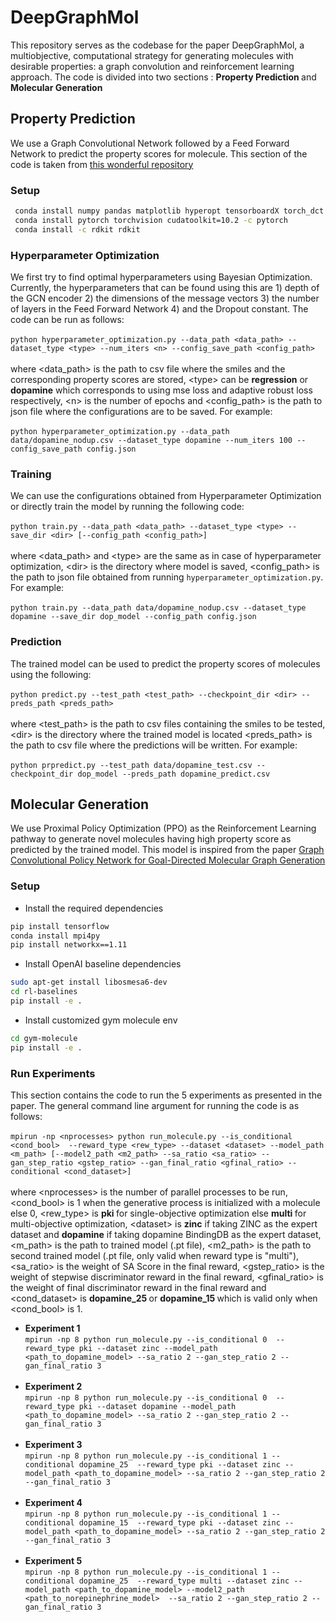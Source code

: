# DeepGraphMol
This repository serves as the codebase for the paper DeepGraphMol, a multiobjective, computational strategy for generating molecules with desirable properties: a graph convolution and reinforcement learning approach. The code is divided into two sections : <strong> Property Prediction </strong> and <strong> Molecular Generation </strong>

## Property Prediction
We use a Graph Convolutional Network followed by a Feed Forward Network to predict the property scores for molecule. This section of the code is taken from [this wonderful repository](https://github.com/chemprop/chemprop)

### Setup
```bash
 conda install numpy pandas matplotlib hyperopt tensorboardX torch_dct
 conda install pytorch torchvision cudatoolkit=10.2 -c pytorch
 conda install -c rdkit rdkit
 ```

### Hyperparameter Optimization
We first try to find optimal hyperparameters using Bayesian Optimization. Currently, the hyperparameters that can be found using this are 1) depth of the GCN encoder 2) the dimensions of the message vectors 3) the number of layers in the Feed Forward Network  4) and the Dropout constant. The code can be run as follows:<br><br>
`python hyperparameter_optimization.py --data_path <data_path> --dataset_type <type> --num_iters <n> --config_save_path <config_path>`<br><br>
where \<data_path\> is the path to csv file where the smiles and the corresponding property scores are stored, \<type\> can be <strong>regression</strong> or <strong>dopamine</strong> which corresponds to using mse loss and adaptive robust loss respectively, \<n\> is the number of epochs and \<config_path\> is the path to json file where the configurations are to be saved. For example: <br><br>
`python hyperparameter_optimization.py --data_path data/dopamine_nodup.csv --dataset_type dopamine --num_iters 100 --config_save_path config.json`

### Training
We can use the configurations obtained from Hyperparameter Optimization or directly train the model by running the following code:<br><br>
`python train.py --data_path <data_path> --dataset_type <type> --save_dir <dir> [--config_path <config_path>]`<br><br>
where \<data_path\> and \<type\> are the same as in case of hyperparameter optimization, \<dir\> is the directory where model is saved, \<config_path\> is the path to json file obtained from running `hyperparameter_optimization.py`. For example:<br><br>
`python train.py --data_path data/dopamine_nodup.csv --dataset_type dopamine --save_dir dop_model --config_path config.json`

### Prediction
The trained model can be used to predict the property scores of molecules using the following:<br><br>
`python predict.py --test_path <test_path> --checkpoint_dir <dir> --preds_path <preds_path>` <br><br>
where \<test_path\> is the path to csv files containing the smiles to be tested, \<dir\> is the directory where the trained model is located \<preds_path\> is the path to csv file where the predictions will be written. For example: <br><br>
`python prpredict.py --test_path data/dopamine_test.csv --checkpoint_dir dop_model --preds_path dopamine_predict.csv`

## Molecular Generation
We use Proximal Policy Optimization (PPO) as the Reinforcement Learning pathway to generate novel molecules having high property score as predicted by the trained model. This model is inspired from the paper [Graph Convolutional Policy Network for Goal-Directed Molecular Graph Generation](https://arxiv.org/abs/1806.02473)

### Setup
- Install the required dependencies
```bash
pip install tensorflow
conda install mpi4py
pip install networkx==1.11
```
- Install OpenAI baseline dependencies
```bash
sudo apt-get install libosmesa6-dev
cd rl-baselines
pip install -e .
```
- Install customized gym molecule env
```bash
cd gym-molecule
pip install -e .
```
### Run Experiments
This section contains the code to run the 5 experiments as presented in the paper. The general command line argument for running the code is as follows:<br><br>
`mpirun -np <nprocesses> python run_molecule.py --is_conditional <cond_bool>  --reward_type <rew_type> --dataset <dataset> --model_path <m_path> [--model2_path <m2_path> --sa_ratio <sa_ratio> --gan_step_ratio <gstep_ratio> --gan_final_ratio <gfinal_ratio> --conditional <cond_dataset>]`<br><br>
where \<nprocesses\> is the number of parallel processes to be run, \<cond_bool\> is 1 when the generative process is initialized with a molecule else 0, \<rew_type\> is <strong> pki </strong> for single-objective optimization else <strong> multi </strong> for multi-objective optimization, \<dataset\> is <strong>zinc</strong> if taking ZINC as the expert dataset and <strong>dopamine</strong> if taking dopamine BindingDB  as the expert dataset, \<m_path\> is the path to trained model (.pt file), \<m2_path\> is the path to second trained model (.pt file, only valid when reward type is "multi"), \<sa_ratio\> is the weight of SA Score in the final reward, \<gstep_ratio\> is the weight of stepwise discriminator reward in the final reward, \<gfinal_ratio\> is the weight of final discriminator reward in the final reward and \<cond_dataset\> is <strong> dopamine_25 </strong> or <strong> dopamine_15 </strong> which is valid only when \<cond_bool\> is 1.
- <b>Experiment 1</b> <br>
`mpirun -np 8 python run_molecule.py --is_conditional 0  --reward_type pki --dataset zinc --model_path <path_to_dopamine_model> --sa_ratio 2 --gan_step_ratio 2 --gan_final_ratio 3`<br><br>
- <b>Experiment  2</b> <br>
`mpirun -np 8 python run_molecule.py --is_conditional 0  --reward_type pki --dataset dopamine --model_path <path_to_dopamine_model> --sa_ratio 2 --gan_step_ratio 2 --gan_final_ratio 3`<br><br>
- <b>Experiment  3</b> <br>
`mpirun -np 8 python run_molecule.py --is_conditional 1 --conditional dopamine_25  --reward_type pki --dataset zinc --model_path <path_to_dopamine_model> --sa_ratio 2 --gan_step_ratio 2 --gan_final_ratio 3`<br><br>
- <b>Experiment  4</b> <br>
`mpirun -np 8 python run_molecule.py --is_conditional 1 --conditional dopamine_15  --reward_type pki --dataset zinc --model_path <path_to_dopamine_model> --sa_ratio 2 --gan_step_ratio 2 --gan_final_ratio 3`<br><br>
- <b>Experiment  5</b> <br>
`mpirun -np 8 python run_molecule.py --is_conditional 1 --conditional dopamine_25  --reward_type multi --dataset zinc --model_path <path_to_dopamine_model> --model2_path <path_to_norepinephrine_model>  --sa_ratio 2 --gan_step_ratio 2 --gan_final_ratio 3`<br><br>
